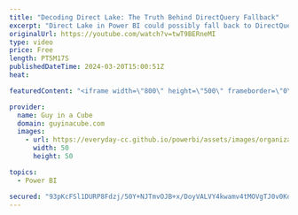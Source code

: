 ```yaml
---
title: "Decoding Direct Lake: The Truth Behind DirectQuery Fallback"
excerpt: "Direct Lake in Power BI could possibly fall back to DirectQuery. Do you understand why this would happen and when? Patrick walks you though what you need to know when leveraging data from OneLake in Microsoft Fabric.  Direct Lake https://learn.microsoft.com/power-bi/enterprise/directlake-overview  📢"
originalUrl: https://youtube.com/watch?v=twT9BERneMI
type: video
price: Free
length: PT5M17S
publishedDateTime: 2024-03-20T15:00:51Z
heat: 

featuredContent: "<iframe width=\"800\" height=\"500\" frameborder=\"0\" src=\"https://www.youtube.com/embed/twT9BERneMI\" allow=\"accelerometer; autoplay; encrypted-media; gyroscope; picture-in-picture\" allowfullscreen></iframe>"

provider:
  name: Guy in a Cube
  domain: guyinacube.com
  images:
    - url: https://everyday-cc.github.io/powerbi/assets/images/organizations/guyinacube.com-50x50.jpg
      width: 50
      height: 50

topics:
  - Power BI

secured: "93pKcFSl1DURP8Fdzj/50Y+NJTmvOJB+x/DoyVALVY4kwamv4tMOVgTJ0v0Kd7ZPrqnW7+zWQ3g3mDMemnwb//2lYe3r/2nn4Vwt+pd4jdm2+a9ZYHXvGNZ/K14GuByurc1Q/lgF09A3FyMR+TG5S1ZDb7vTqZmHou20hISnDbj3Qprif3qQs28/auWbphZPXilzhPx46bntAHEkukbdfaCKqktknWH3QhculXPEHACD2HkHtEttaNmf2K5n0kGpY5rOUjT3KZN9QH4nKupWomGEoaRTrWGLmP/79tFHIJy8vFqU1g2SOWfQd57h9Vs74WQLWtacKtLinPoRv23O8kocDiVPPiq0xVm4heOoZuRYFWy6j5riZnUU1H0w9doOGLvCrwVHurrD+qPQV3HcFz6onwXd1JmTK6swozCF15o=;4NXy3/cADR6eqEKTH4/aSA=="
---
```


